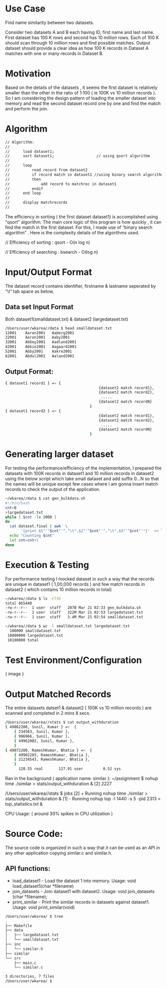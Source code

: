# Use Case 
Find name similarity between two datasets. 

Consider two datasets A and B each having ID, first name and last name. First dataset has 100 K rows and second has 10 million rows. Each of 100 K should scan through 10 million rows and find possible matches. Output dataset should provide a clear idea as how 100 K records in Dataset A matches with one or many records in Dataset B.

# Motivation
Based on the details of the datasets , it seems the first dataset is relatively smaller than the other in the ratio of 1:100 ( ie 100K vs 10 million records ). So I am considering the design pattern of loading the smaller dataset into memory and read the second dataset record one by one and find the match and perform the join. 

# Algorithm
``` bash 
// Algorithm:
//
//      load dataset1;
//      sort dataset1;                   // using qsort algorithm
//
//      loop
//          read record from dataset2
//          if record match in dataset1 //using binary search algorithm
//          then
//              add record to matchrec in dataset1
//          endif
//      end loop
//
//      display matchrecords
//
```
The efficiency in sorting  ( the first dataset  dataset1) is accomplished using  "qsort" algorithm. The main core logic of this program is how quickly , it can find the match in the first dataset. For this, I made use of “binary search algorithm” . Here is the complexity details of the algorithms used.

// Efficiency of sorting    : qsort    - O(n log n)

// Efficiency of searching : bsearch  - O(log n)

# Input/Output Format
The dataset record contains identifier, firstname & lastname seperated by “\t” tab space as below,
## Data set Input Format
Both dataset1(smalldataset.txt) & dataset2 (largedataset.txt)
``` bash
/Users/user/wkarea//data $ head smalldataset.txt 
12001 	 Aaron2001 	 Aaberg2001
22001 	 Aaron2001 	 Aaby2001
32001 	 Abbey2001 	 Aadland2001
42001 	 Abbie2001 	 Aagaard2001
52001 	 Abby2001 	 Aakre2001
62001 	 Abdul2001 	 Aaland2001
```
## Output Format:
``` bash 
{ dataset1 record1 } => {
                                          {dataset2 match record1},
                                          {dataset2 match record2},
                                           .....
                                          {dataset2 match recordN}
                                      }
{ dataset1 record2 } => {
                                          {dataset2 match record1},
                                          {dataset2 match record2},
                                           .....
                                          {dataset2 match recordN}
                                      }
```
# Generating larger dataset
For testing the performance/efficiency of the implementation, I prepared the  datasets with 100K records in dataset1 and 10 million records in dataset2 using the below script which take small dataset and add suffix 0...N so that the names will be unique except few cases where I am gonna insert match records to check the output of the application.
``` bash
~/wkarea//data $ cat gen_bulkdata.sh 
#!/bin/bash
cnt=0
>largedataset.txt
while [ $cnt -le 2000 ] 
do
  cat dataset.final | awk  \
       '{print $1"'"$cnt"'","\t",$2"'"$cnt"'","\t",$3"'"$cnt"'"}'  >> largedataset.txt 
  echo "Counting $cnt"
  let cnt=cnt+1
done
```

# Execution & Testing
For performance testing I mocked dataset in such a way that the records are unique in dataset1 ( 1,00,000 records ) and few match records in dataset2 ( which contains 10 million records in total)
``` bash
~/wkarea//data $ ls -rlth
total 665440
-rw-r--r--  1 user  staff   207B Mar 21 02:33 gen_bulkdata.sh
-rw-r--r--  1 user  staff   322M Mar 21 02:53 largedataset.txt
-rw-r--r--  1 user  staff   3.4M Mar 21 02:54 smalldataset.txt

~/wkarea//data $ wc -l smalldataset.txt largedataset.txt 
  100000 smalldataset.txt
 10000000 largedataset.txt
 10100000 total
```

# Test Environment/Configuration
{ image }

# Output Matched Records
The entire datasets datset1 & dataset2 ( 100K vs 10 million records ) are scanned and completed in 2 mins 8 secs.

``` bash 
/Users/user/wkarea//stats $ cat output_withduration 
{ 49862200, Sunil, Kumar } =>  { 
	{ 234563, Sunil, Kumar },
	{ 986966, Sunil, Kumar },
	{ 49962002, Sunil, Kumar },
    } 
{ 49872200, RameshKumar, Bhatia } =>  { 
	{ 49902203, RameshKumar, Bhatia },
	{ 21234543, RameshKumar, Bhatia },
    } 
      128.55 real       127.91 user         0.52 sys
```


Ran in the background ( application name: similar ):
~/assignment $ nohup time ./similar > stats/output_withduration & 
[2]	2227

/Users/user/wkarea//stats $ jobs
[2] +  Running                 nohup time ./similar > stats/output_withduration &
[1] -  Running                 nohup top -l 1440 -s 5 -pid 2313 > top_statistics.txt &


CPU Usage: ( around 30% spikes in CPU utilization )



# Source Code:

The source code is organized in such a way that it can be used as an API in any other application copying similar.c and similar.h.
## API functions:
* load_dataset1   - Load the dataset 1 into memory.
Usage: void load_dataset1(char *filename)
* join_datasets    - Join dataset1 with dataset2.
Usage: void join_datasets (char *filename);
* print_similar    - Print the similar records in datasets against dataset1.
Usage: void print_similar(void)

``` bash
/Users/user/wkarea/ $ tree
.
├── Makefile
├── data
│   ├── largedataset.txt
│   └── smalldataset.txt
├── inc
│   └── similar.h
├── similar
└── src
    ├── main.c
    └── similar.c

3 directories, 7 files
/Users/user/wkarea/ $ 
```
